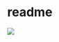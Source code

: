 # readme
<a href="https://www.steamidfinder.com/lookup/76561199035956098/"><img src="https://www.steamidfinder.com/signature/76561199035956098.png" /></a>
